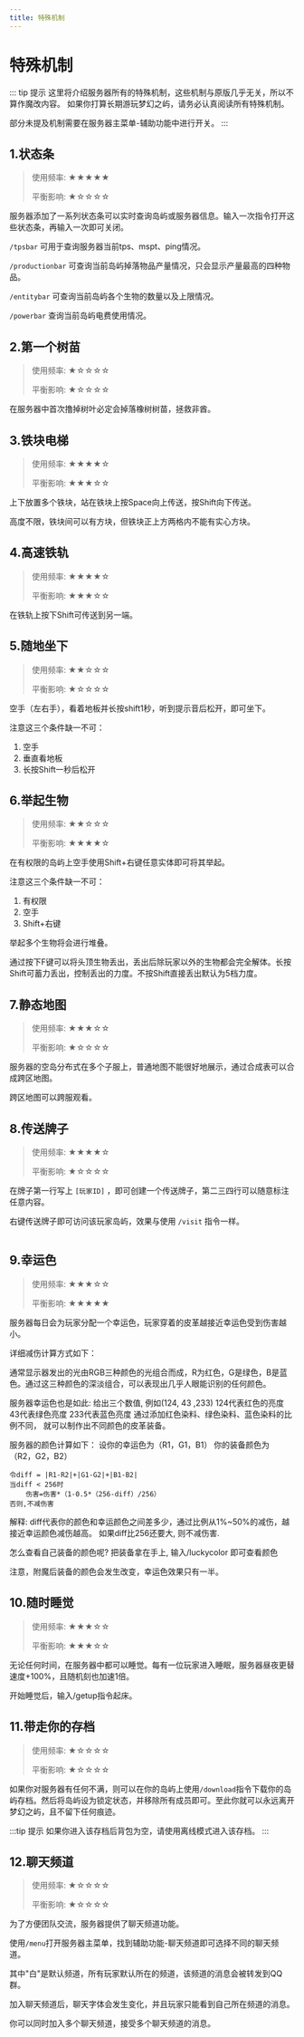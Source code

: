 ```yaml
---
title: 特殊机制
---
```

# 特殊机制

::: tip 提示
这里将介绍服务器所有的特殊机制，这些机制与原版几乎无关，所以不算作魔改内容。
如果你打算长期游玩梦幻之屿，请务必认真阅读所有特殊机制。

部分未提及机制需要在服务器主菜单-辅助功能中进行开关。
:::

## 1.状态条

> 使用频率: ★★★★★
>
> 平衡影响: ★☆☆☆☆

服务器添加了一系列状态条可以实时查询岛屿或服务器信息。输入一次指令打开这些状态条，再输入一次即可关闭。

`/tpsbar` 可用于查询服务器当前tps、mspt、ping情况。

`/productionbar` 可查询当前岛屿掉落物品产量情况，只会显示产量最高的四种物品。

`/entitybar` 可查询当前岛屿各个生物的数量以及上限情况。

`/powerbar` 查询当前岛屿电费使用情况。



## 2.第一个树苗
> 使用频率: ★☆☆☆☆
> 
> 平衡影响: ★☆☆☆☆

在服务器中首次撸掉树叶必定会掉落橡树树苗，拯救非酋。


## 3.铁块电梯
> 使用频率: ★★★★☆ 
> 
> 平衡影响: ★★★☆☆

上下放置多个铁块，站在铁块上按Space向上传送，按Shift向下传送。

高度不限，铁块间可以有方块，但铁块正上方两格内不能有实心方块。



## 4.高速铁轨
> 使用频率: ★★★★☆
>
> 平衡影响: ★★★☆☆

在铁轨上按下Shift可传送到另一端。


## 5.随地坐下
> 使用频率: ★★☆☆☆
>
> 平衡影响: ★☆☆☆☆

空手（左右手），看着地板并长按shift1秒，听到提示音后松开，即可坐下。

注意这三个条件缺一不可：
1. 空手
2. 垂直看地板
3. 长按Shift一秒后松开


## 6.举起生物
> 使用频率: ★★☆☆☆
>
> 平衡影响: ★★★★☆

在有权限的岛屿上空手使用Shift+右键任意实体即可将其举起。

注意这三个条件缺一不可：
1. 有权限
2. 空手
3. Shift+右键

举起多个生物将会进行堆叠。

通过按下F键可以将头顶生物丢出，丢出后除玩家以外的生物都会完全解体。长按Shift可蓄力丢出，控制丢出的力度。不按Shift直接丢出默认为5档力度。



## 7.静态地图
> 使用频率: ★★★☆☆
>
> 平衡影响: ★☆☆☆☆

服务器的空岛分布式在多个子服上，普通地图不能很好地展示，通过合成表可以合成跨区地图。

跨区地图可以跨服观看。

## 8.传送牌子
> 使用频率: ★★★★☆
>
> 平衡影响: ★☆☆☆☆

在牌子第一行写上 `[玩家ID]` ，即可创建一个传送牌子，第二三四行可以随意标注任意内容。

右键传送牌子即可访问该玩家岛屿，效果与使用 `/visit` 指令一样。

<img class="img-zoomable" :src="$withBase('/assets/img/misc/mechanism-1.png')" style="border-radius: 6px;zoom: 50%;"/>


## 9.幸运色
> 使用频率: ★★★☆☆
>
> 平衡影响: ★★★★★

服务器每日会为玩家分配一个幸运色，玩家穿着的皮革越接近幸运色受到伤害越小。

详细减伤计算方式如下：

通常显示器发出的光由RGB三种颜色的光组合而成，R为红色，G是绿色，B是蓝色。通过这三种颜色的深淡组合，可以表现出几乎人眼能识别的任何颜色。

服务器幸运色也是如此: 
给出三个数值, 例如(124, 43 ,233)
124代表红色的亮度
43代表绿色亮度
233代表蓝色亮度
通过添加红色染料、绿色染料、蓝色染料的比例不同， 就可以制作出不同颜色的皮革装备。

服务器的颜色计算如下：
设你的幸运色为（R1，G1，B1）
你的装备颜色为（R2，G2，B2）

    令diff = |R1-R2|+|G1-G2|+|B1-B2|
    当diff < 256时
        伤害=伤害*（1-0.5*（256-diff）/256）
    否则,不减伤害


解释:
diff代表你的颜色和幸运颜色之间差多少，通过比例从1%~50%的减伤，越接近幸运颜色减伤越高。
如果diff比256还要大, 则不减伤害.


怎么查看自己装备的颜色呢?
把装备拿在手上, 输入/luckycolor 即可查看颜色

注意，附魔后装备的颜色会发生改变，幸运色效果只有一半。

## 10.随时睡觉
> 使用频率: ★★★☆☆
>
> 平衡影响: ★★★☆☆

无论任何时间，在服务器中都可以睡觉。每有一位玩家进入睡眠，服务器昼夜更替速度+100%，且随机刻也加速1倍。

开始睡觉后，输入/getup指令起床。

## 11.带走你的存档
> 使用频率: ★☆☆☆☆
>
> 平衡影响: ★☆☆☆☆

如果你对服务器有任何不满，则可以在你的岛屿上使用`/download`指令下载你的岛屿存档。然后将岛屿设为锁定状态，并移除所有成员即可。至此你就可以永远离开梦幻之屿，且不留下任何痕迹。

:::tip 提示
如果你进入该存档后背包为空，请使用离线模式进入该存档。
:::

## 12.聊天频道
> 使用频率: ★☆☆☆☆
>
> 平衡影响: ★☆☆☆☆

为了方便团队交流，服务器提供了聊天频道功能。

使用`/menu`打开服务器主菜单，找到辅助功能-聊天频道即可选择不同的聊天频道。

其中"白"是默认频道，所有玩家默认所在的频道，该频道的消息会被转发到QQ群。

加入聊天频道后，聊天字体会发生变化，并且玩家只能看到自己所在频道的消息。

你可以同时加入多个聊天频道，接受多个聊天频道的消息。
